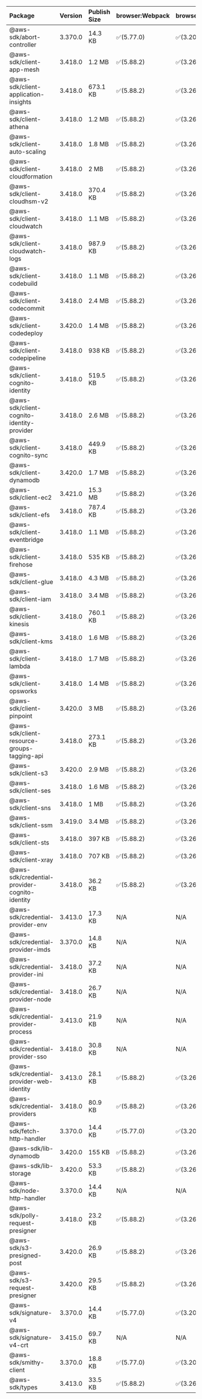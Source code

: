 | Package | Version | Publish Size | browser:Webpack | browser:Rollup | browser:EsBuild |
| :------ | :------ | :----------- | :------ | :----- | :------- |
|@aws-sdk/abort-controller|3.370.0|14.3 KB|✅(5.77.0)|✅(3.20.2)|✅(0.17.15)|
|@aws-sdk/client-app-mesh|3.418.0|1.2 MB|✅(5.88.2)|✅(3.26.3)|✅(0.18.15)|
|@aws-sdk/client-application-insights|3.418.0|673.1 KB|✅(5.88.2)|✅(3.26.3)|✅(0.18.15)|
|@aws-sdk/client-athena|3.418.0|1.2 MB|✅(5.88.2)|✅(3.26.3)|✅(0.18.15)|
|@aws-sdk/client-auto-scaling|3.418.0|1.8 MB|✅(5.88.2)|✅(3.26.3)|✅(0.18.15)|
|@aws-sdk/client-cloudformation|3.418.0|2 MB|✅(5.88.2)|✅(3.26.3)|✅(0.18.15)|
|@aws-sdk/client-cloudhsm-v2|3.418.0|370.4 KB|✅(5.88.2)|✅(3.26.3)|✅(0.18.15)|
|@aws-sdk/client-cloudwatch|3.418.0|1.1 MB|✅(5.88.2)|✅(3.26.3)|✅(0.18.15)|
|@aws-sdk/client-cloudwatch-logs|3.418.0|987.9 KB|✅(5.88.2)|✅(3.26.3)|✅(0.18.15)|
|@aws-sdk/client-codebuild|3.418.0|1.1 MB|✅(5.88.2)|✅(3.26.3)|✅(0.18.15)|
|@aws-sdk/client-codecommit|3.418.0|2.4 MB|✅(5.88.2)|✅(3.26.3)|✅(0.18.15)|
|@aws-sdk/client-codedeploy|3.420.0|1.4 MB|✅(5.88.2)|✅(3.26.3)|✅(0.18.15)|
|@aws-sdk/client-codepipeline|3.418.0|938 KB|✅(5.88.2)|✅(3.26.3)|✅(0.18.15)|
|@aws-sdk/client-cognito-identity|3.418.0|519.5 KB|✅(5.88.2)|✅(3.26.3)|✅(0.18.15)|
|@aws-sdk/client-cognito-identity-provider|3.418.0|2.6 MB|✅(5.88.2)|✅(3.26.3)|✅(0.18.15)|
|@aws-sdk/client-cognito-sync|3.418.0|449.9 KB|✅(5.88.2)|✅(3.26.3)|✅(0.18.15)|
|@aws-sdk/client-dynamodb|3.420.0|1.7 MB|✅(5.88.2)|✅(3.26.3)|✅(0.18.15)|
|@aws-sdk/client-ec2|3.421.0|15.3 MB|✅(5.88.2)|✅(3.26.3)|✅(0.18.15)|
|@aws-sdk/client-efs|3.418.0|787.4 KB|✅(5.88.2)|✅(3.26.3)|✅(0.18.15)|
|@aws-sdk/client-eventbridge|3.418.0|1.1 MB|✅(5.88.2)|✅(3.26.3)|✅(0.18.15)|
|@aws-sdk/client-firehose|3.418.0|535 KB|✅(5.88.2)|✅(3.26.3)|✅(0.18.15)|
|@aws-sdk/client-glue|3.418.0|4.3 MB|✅(5.88.2)|✅(3.26.3)|✅(0.18.15)|
|@aws-sdk/client-iam|3.418.0|3.4 MB|✅(5.88.2)|✅(3.26.3)|✅(0.18.15)|
|@aws-sdk/client-kinesis|3.418.0|760.1 KB|✅(5.88.2)|✅(3.26.3)|✅(0.18.15)|
|@aws-sdk/client-kms|3.418.0|1.6 MB|✅(5.88.2)|✅(3.26.3)|✅(0.18.15)|
|@aws-sdk/client-lambda|3.418.0|1.7 MB|✅(5.88.2)|✅(3.26.3)|✅(0.18.15)|
|@aws-sdk/client-opsworks|3.418.0|1.4 MB|✅(5.88.2)|✅(3.26.3)|✅(0.18.15)|
|@aws-sdk/client-pinpoint|3.420.0|3 MB|✅(5.88.2)|✅(3.26.3)|✅(0.18.15)|
|@aws-sdk/client-resource-groups-tagging-api|3.418.0|273.1 KB|✅(5.88.2)|✅(3.26.3)|✅(0.18.15)|
|@aws-sdk/client-s3|3.420.0|2.9 MB|✅(5.88.2)|✅(3.26.3)|✅(0.18.15)|
|@aws-sdk/client-ses|3.418.0|1.6 MB|✅(5.88.2)|✅(3.26.3)|✅(0.18.15)|
|@aws-sdk/client-sns|3.418.0|1 MB|✅(5.88.2)|✅(3.26.3)|✅(0.18.15)|
|@aws-sdk/client-ssm|3.419.0|3.4 MB|✅(5.88.2)|✅(3.26.3)|✅(0.18.15)|
|@aws-sdk/client-sts|3.418.0|397 KB|✅(5.88.2)|✅(3.26.3)|✅(0.18.15)|
|@aws-sdk/client-xray|3.418.0|707 KB|✅(5.88.2)|✅(3.26.3)|✅(0.18.15)|
|@aws-sdk/credential-provider-cognito-identity|3.418.0|36.2 KB|✅(5.88.2)|✅(3.26.3)|✅(0.18.15)|
|@aws-sdk/credential-provider-env|3.413.0|17.3 KB|N/A|N/A|N/A|
|@aws-sdk/credential-provider-imds|3.370.0|14.8 KB|N/A|N/A|N/A|
|@aws-sdk/credential-provider-ini|3.418.0|37.2 KB|N/A|N/A|N/A|
|@aws-sdk/credential-provider-node|3.418.0|26.7 KB|N/A|N/A|N/A|
|@aws-sdk/credential-provider-process|3.413.0|21.9 KB|N/A|N/A|N/A|
|@aws-sdk/credential-provider-sso|3.418.0|30.8 KB|N/A|N/A|N/A|
|@aws-sdk/credential-provider-web-identity|3.413.0|28.1 KB|✅(5.88.2)|✅(3.26.3)|✅(0.18.15)|
|@aws-sdk/credential-providers|3.418.0|80.9 KB|✅(5.88.2)|✅(3.26.3)|✅(0.18.15)|
|@aws-sdk/fetch-http-handler|3.370.0|14.4 KB|✅(5.77.0)|✅(3.20.2)|✅(0.17.15)|
|@aws-sdk/lib-dynamodb|3.420.0|155 KB|✅(5.88.2)|✅(3.26.3)|✅(0.18.15)|
|@aws-sdk/lib-storage|3.420.0|53.3 KB|✅(5.88.2)|✅(3.26.3)|✅(0.18.15)|
|@aws-sdk/node-http-handler|3.370.0|14.4 KB|N/A|N/A|N/A|
|@aws-sdk/polly-request-presigner|3.418.0|23.2 KB|✅(5.88.2)|✅(3.26.3)|✅(0.18.15)|
|@aws-sdk/s3-presigned-post|3.420.0|26.9 KB|✅(5.88.2)|✅(3.26.3)|✅(0.18.15)|
|@aws-sdk/s3-request-presigner|3.420.0|29.5 KB|✅(5.88.2)|✅(3.26.3)|✅(0.18.15)|
|@aws-sdk/signature-v4|3.370.0|14.4 KB|✅(5.77.0)|✅(3.20.2)|✅(0.17.15)|
|@aws-sdk/signature-v4-crt|3.415.0|69.7 KB|N/A|N/A|N/A|
|@aws-sdk/smithy-client|3.370.0|18.8 KB|✅(5.77.0)|✅(3.20.2)|✅(0.17.15)|
|@aws-sdk/types|3.413.0|33.5 KB|✅(5.88.2)|✅(3.26.3)|✅(0.18.15)|
